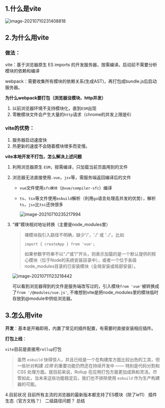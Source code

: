 ## 1.什么是vite

![image-20210710231408818](C:\Users\lyq\AppData\Roaming\Typora\typora-user-images\image-20210710231408818.png)

## 2.为什么用vite
### 做法：

vite：基于浏览器原生 ES imports 的开发服务器，按需编译。启动前不需要分析模块的依赖和编译

webpack：需要收集所有模块的依赖关系(生成AST)，再打包成bundle.js后启动服务器。

**为什么webpack要打包（浏览器没模块、http并发）**

1. 以前浏览器环境不支持模块化，直到`ESM`出现
2. 零散模块文件会产生大量的`http`请求（chrome的并发上限是6）

### vite的优势：

1. 服务器启动速度快
2. 热更新的速度不会随着模块增多而变慢。

**vite本地开发不打包，怎么解决上述问题**

1. 利用浏览器原生 `ESM`，按需编译，只加载当前页面用到的文件

2. 浏览器无法直接使用`.vue`，`jsx`等，需服务端返回编译后的文件

   - `vue`文件使用`sfc模块`（`@vue/compiler-sfc`）编译

   - `ts`、`tsx`等文件使用`esbuild`解析（利用`go`语言处理高并发的优势），解析`ts`，`jsx`比`tsc`还快很多

     ![image-20210710235217994](C:\Users\lyq\AppData\Roaming\Typora\typora-user-images\image-20210710235217994.png)



2. “裸”模块相对地址转换（主要是node_modules里）

   > 裸模块指引入路径不明确，缺少'/'，'./' 或 '../'。比如
   >
   > ```
   > import { createApp } from 'vue';
   > ```
   >
   > 如果参数字符串不以“./“或”/“开头，则表示加载的是一个默认提供的核心模块（位于Node的系统安装目录中），或者一个位于各级node_modules目录的已安装模块（全局安装或局部安装）。
   
   ![image-20210711123218442](C:\Users\lyq\AppData\Roaming\Typora\typora-user-images\image-20210711123218442.png)
   
   可以看到浏览器得到的文件是服务端改写过的，引入模块`from 'vue'`被转换成了`from '/@modules/vue.js'`, 不难想到vite是把node_modules里的模块临时存放到@module中供给浏览器。

## 3.怎么用vite

**开发**：基本是开箱即用，内置了常见的插件配置，有需要时直接安装相应插件。

**打包上线**：

`vite`目前是直接用`rollup`打包

>虽然 `esbuild` 快得惊人，并且已经是一个在构建库方面比较出色的工具，但一些针对构建 *应用* 的重要功能仍然还在持续开发中 —— 特别是代码分割和 CSS 处理方面。就目前来说，Rollup 在应用打包方面更加成熟和灵活。尽管如此，当未来这些功能稳定后，我们也不排除使用 `esbuild` 作为生产构建器的可能。


4.目前状况
  目前所有主流的浏览器的最新版本都支持了ES模块（除了ie11）
  插件生态（官方文档？）
  二级路径问题？
总结